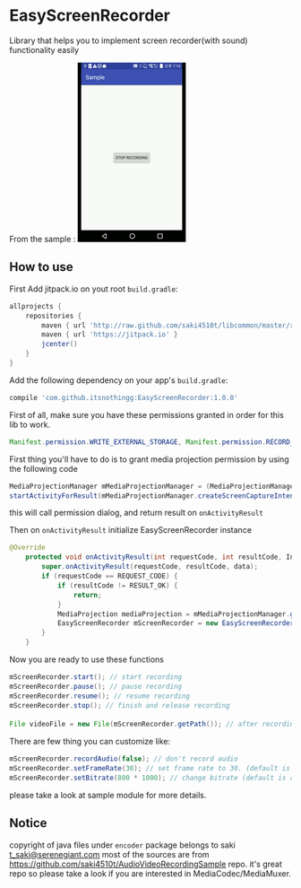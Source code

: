# EasyScreenRecorder
Library that helps you to implement screen recorder(with sound) functionality easily

From the sample :
![Screenshot](screenshot.gif)


## How to use

First Add jitpack.io on yout root `build.gradle`:
```gradle
allprojects {
    repositories {
        maven { url 'http://raw.github.com/saki4510t/libcommon/master/repository/' }
        maven { url 'https://jitpack.io' }
        jcenter()
    }
}
```


Add the following dependency on your app's `build.gradle`:
```gradle
compile 'com.github.itsnothingg:EasyScreenRecorder:1.0.0'
```

First of all, make sure you have these permissions granted in order for this lib to work.
```java
Manifest.permission.WRITE_EXTERNAL_STORAGE, Manifest.permission.RECORD_AUDIO
```


First thing you'll have to do is to grant media projection permission by using the following code
```java
MediaProjectionManager mMediaProjectionManager = (MediaProjectionManager) getSystemService(Context.MEDIA_PROJECTION_SERVICE);
startActivityForResult(mMediaProjectionManager.createScreenCaptureIntent(), REQUEST_CODE);
```
this will call permission dialog, and return result on `onActivityResult`

Then on `onActivityResult` initialize EasyScreenRecorder instance
```java
@Override
    protected void onActivityResult(int requestCode, int resultCode, Intent data) {
        super.onActivityResult(requestCode, resultCode, data);
        if (requestCode == REQUEST_CODE) {
            if (resultCode != RESULT_OK) {
                return;
            }
            MediaProjection mediaProjection = mMediaProjectionManager.getMediaProjection(resultCode, data);
            EasyScreenRecorder mScreenRecorder = new EasyScreenRecorder([yourContext], [pathToYourMP4File], mediaProjection);
        }
    }
```

Now you are ready to use these functions
```java
mScreenRecorder.start(); // start recording
mScreenRecorder.pause(); // pause recording
mScreenRecorder.resume(); // resume recording
mScreenRecorder.stop(); // finish and release recording

File videoFile = new File(mScreenRecorder.getPath()); // after recording has stopped, you can play with your file.
```

There are few thing you can customize like:
```java
mScreenRecorder.recordAudio(false); // don't record audio
mScreenRecorder.setFrameRate(30); // set frame rate to 30. (default is 25)
mScreenRecorder.setBitrate(800 * 1000); // change bitrate (default is auto-calculated)
```

please take a look at sample module for more details.


## Notice
copyright of java files under `encoder` package belongs to saki t_saki@serenegiant.com 
most of the sources are from https://github.com/saki4510t/AudioVideoRecordingSample repo. 
it's great repo so please take a look if you are interested in MediaCodec/MediaMuxer. 
















